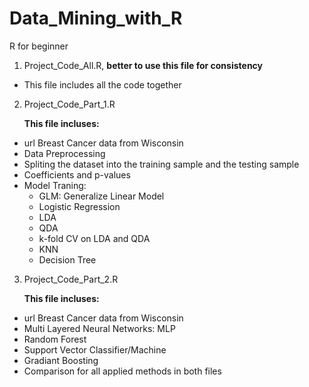 # Data_Mining_with_R
R for beginner
1. Project_Code_All.R, **better to use this file for consistency** 
- This file includes all the code together
2. Project_Code_Part_1.R

   **This file incluses:** 
  - url Breast Cancer data from Wisconsin
  - Data Preprocessing 
  - Spliting the dataset into the training sample and the testing sample
  - Coefficients and p-values
  - Model Traning:
      * GLM: Generalize Linear Model
      * Logistic Regression 
      * LDA
      * QDA
      * k-fold CV on LDA and QDA
      * KNN
      * Decision Tree
 3. Project_Code_Part_2.R
 
    **This file incluses:** 
   - url Breast Cancer data from Wisconsin
   - Multi Layered Neural Networks: MLP 
   - Random Forest 
   - Support Vector Classifier/Machine 
   - Gradiant Boosting
   - Comparison for all applied methods in both files


